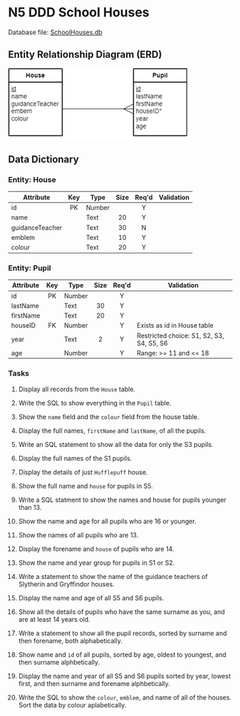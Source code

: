 # N5 DDD School Houses

Database file: [SchoolHouses.db](assets/SchoolHouses.db "Download file")


## Entity Relationship Diagram (ERD)

![ERD](assets/Diagrams/ERD-HousePupil.png)


## Data Dictionary

### Entity: House

| Attribute       | Key   | Type   | Size  | Req'd | Validation |
| ---------       | :---: | ----   | :---: | :---: | ---------- |
| id              | PK    | Number |       | Y     | |
| name            |       | Text   | 20    | Y     | |
| guidanceTeacher |       | Text   | 30    | N     | |
| emblem          |       | Text   | 10    | Y     | |
| colour          |       | Text   | 20    | Y     | |


### Entity: Pupil

| Attribute | Key   | Type   | Size  | Req'd | Validation |
| --------- | :---: | ----   | :---: | :---: | ---------- |
| id        | PK    | Number |       | Y     | |
| lastName  |       | Text   | 30    | Y     | |
| firstName |       | Text   | 20    | Y     | |
| houseID   | FK    | Number |       | Y     | Exists as id in House table |
| year      |       | Text   | 2     | Y     | Restricted choice: S1, S2, S3, S4, S5, S6 |
| age       |       | Number |       | Y     | Range: >= 11 and <= 18 |


### Tasks

1. Display all records from the `House` table.

2. Write the SQL to show everything in the `Pupil` table.

3. Show the `name` field and the `colour` field from the house table.

4. Display the full names, `firstName` and `lastName`, of all the pupils.

5. Write an SQL statement to show all the data for only the S3 pupils.

6. Display the full names of the S1 pupils.

7. Display the details of just `Hufflepuff` house.

8. Show the full name and `house` for pupils in S5.

9. Write a SQL statment to show the names and house for pupils younger than 13.

10. Show the name and age for all pupils who are 16 or younger.

11. Show the names of all pupils who are 13.

12.	Display the forename and `house` of pupils who are 14.

13.	Show the name and year group for pupils in S1 or S2.

14.	Write a statement to show the name of the guidance teachers of Slytherin and Gryffindor houses.

15.	Display the name and age of all S5 and S6 pupils.

16.	Show all the details of pupils who have the same surname as you, and are at least 14 years old.

17.	Write a statement to show all the pupil records, sorted by surname and then forename, both alphabetically.

18.	Show name and `id` of all pupils, sorted by age, oldest to youngest, and then surname alphbetically.

19.	Display the name and year of all S5 and S6 pupils sorted by year, lowest first, and then surname and forename alphbetically.

20.	Write the SQL to show the  `colour`, `emblem`, and name of all of the houses.  Sort the data by colour aplabetically.
